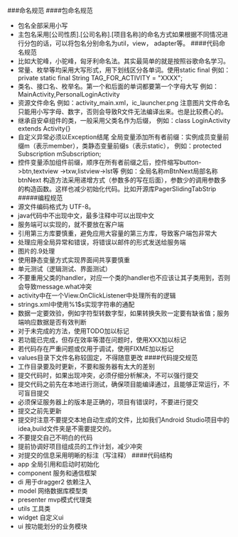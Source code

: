 ###命名规范
####包命名规范
* 包名全部采用小写
* 主包名采用[公司性质].[公司名称].[项目名称]的命名方式如果根据不同情况进行分包的话，可以将包名分别命名为util，view， adapter等。
####代码命名规范
* 比如大驼峰，小驼峰，匈牙利命名法。其实最简单的就是按照谷歌命名学习。
* 常量、枚举等均采用大写形式，用下划线区分各单词。使用static final
例如：private static final String TAG_FOR_ACTIVITY = "XXXX";
* 类名、接口名、枚举名。第一个和后面的单词都要第一个字母大写
例如：MainActivity,PersonalLoginActivity
* 资源文件命名
例如：activity_main.xml，ic_launcher.png
注意图片文件命名只能用小写字母、数字，否则会导致R文件无法编译出来。也是比较费心的。
* 继承自安卓组件的类，一般采用父类名作为后缀，
例如：class LoginActivity extends Activity{}
* 自定义异常必须以Exception结尾
全局变量添加所有者前缀：实例成员变量前缀m（表示member），类静态变量前缀s（表示static），
例如：protected Subscription mSubscription;
* 控件变量添加组件前缀，顺序在所有者前缀之后，控件缩写button->btn,textview ->txw,listview->lst等
例如：全局名称mBtnNext局部名称btnNext
构造方法采用递增方式（参数多的写在后面），参数少的调用参数多的构造函数。这样也减少初始化代码。比如开源库PagerSlidingTabStrip
#####编程规范
* 源文件编码格式为 UTF-8。
* java代码中不出现中文，最多注释中可以出现中文
* 服务端可以实现的，就不要放在客户端
* 引用第三方库要慎重，避免应用大容量的第三方库，导致客户端包非常大
* 处理应用全局异常和错误，将错误以邮件的形式发送给服务端
* 图片的.9处理
* 使用静态变量方式实现界面间共享要慎重
* 单元测试（逻辑测试、界面测试）
* 不要重用父类的handler，对应一个类的handler也不应该让其子类用到，否则会导致message.what冲突
* activity中在一个View.OnClickListener中处理所有的逻辑
* strings.xml中使用%1$s实现字符串的通配
* 数据一定要效验，例如字符型转数字型，如果转换失败一定要有缺省值；服务端响应数据是否有效判断
* 对于未完成的方法，使用TODO加以标记
* 若功能已完成，但存在效率等潜在问题时，使用XXX加以标记
* 若代码存在严重问题或仅用于调试，使用FIXME加以标记
* values目录下文件名称较固定，不得随意更改
####代码提交规范
* 工作目录要及时更新，不要和服务器有太大的差别
* 提交代码时，如果出现冲突，必须仔细分析解决，不可以强行提交
* 提交代码之前先在本地进行测试，确保项目能编译通过，且能够正常运行，不可盲目提交
* 必须保证服务器上的版本是正确的，项目有错误时，不要进行提交
* 提交之前先更新
* 提交时注意不要提交本地自动生成的文件，比如我们Android Studio项目中的 idea,build文件夹是不需要提交的。
* 不要提交自己不明白的代码
* 提前协调好项目组成员的工作计划，减少冲突
* 对提交的信息采用明晰的标注（写注释）
####代码结构 
* app 全局引用和启动时初始化
* component 服务和通信框架
* di 用于dragger2 依赖注入
* model 网络数据库模型类
* presenter mvp模式代理类
* utils 工具类
* widget 自定义ui
* ui 按功能划分的业务模块